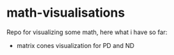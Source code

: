 # math-visualisations

Repo for visualizing some math, here what i have so far:

- matrix cones visualization for PD and ND